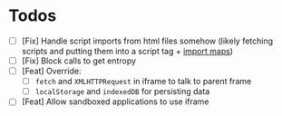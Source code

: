 # Todos

- [ ] [Fix] Handle script imports from html files somehow (likely fetching scripts and putting them into a script tag + [import maps](https://developer.mozilla.org/en-US/docs/Web/HTML/Element/script/type/importmap))
- [ ] [Fix] Block calls to get entropy
- [ ] [Feat] Override:
  - [ ] `fetch` and `XMLHTTPRequest` in iframe to talk to parent frame
  - [ ] `localStorage` and `indexedDB` for persisting data
- [ ] [Feat] Allow sandboxed applications to use iframe
